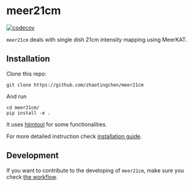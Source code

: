 # **meer21cm**
[![codecov](https://codecov.io/gh/zhaotingchen/meer21cm/graph/badge.svg?token=BEE45774LQ)](https://codecov.io/gh/zhaotingchen/meer21cm)

`meer21cm` deals with single dish 21cm intensity mapping using MeerKAT.

## Installation
Clone this repo:
```
git clone https://github.com/zhaotingchen/meer21cm
```

And run
```
cd meer21cm/
pip install -e .
```

It uses [hiimtool](https://github.com/zhaotingchen/hiimtool) for some functionalities.

For more detailed instruction check [installation guide](INSTALLATION.md).

## Development
If you want to contribute to the developing of `meer21cm`, make sure you check [the workflow](DEVELOPING.md).
